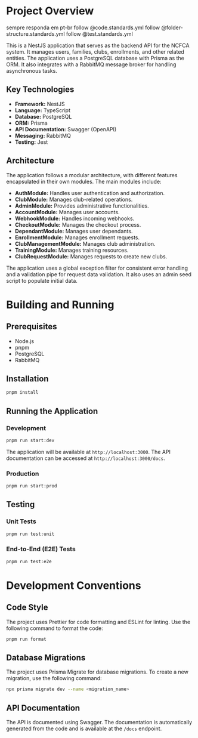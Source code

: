 # Project Overview

sempre responda em pt-br
follow @code.standards.yml
follow @folder-structure.standards.yml
follow @test.standards.yml

This is a NestJS application that serves as the backend API for the NCFCA system. It manages users, families, clubs, enrollments, and other related entities. The application uses a PostgreSQL database with Prisma as the ORM. It also integrates with a RabbitMQ message broker for handling asynchronous tasks.

## Key Technologies

*   **Framework:** NestJS
*   **Language:** TypeScript
*   **Database:** PostgreSQL
*   **ORM:** Prisma
*   **API Documentation:** Swagger (OpenAPI)
*   **Messaging:** RabbitMQ
*   **Testing:** Jest

## Architecture

The application follows a modular architecture, with different features encapsulated in their own modules. The main modules include:

*   **AuthModule:** Handles user authentication and authorization.
*   **ClubModule:** Manages club-related operations.
*   **AdminModule:** Provides administrative functionalities.
*   **AccountModule:** Manages user accounts.
*   **WebhookModule:** Handles incoming webhooks.
*   **CheckoutModule:** Manages the checkout process.
*   **DependantModule:** Manages user dependants.
*   **EnrollmentModule:** Manages enrollment requests.
*   **ClubManagementModule:** Manages club administration.
*   **TrainingModule:** Manages training resources.
*   **ClubRequestModule:** Manages requests to create new clubs.

The application uses a global exception filter for consistent error handling and a validation pipe for request data validation. It also uses an admin seed script to populate initial data.

# Building and Running

## Prerequisites

*   Node.js
*   pnpm
*   PostgreSQL
*   RabbitMQ

## Installation

```bash
pnpm install
```

## Running the Application

### Development

```bash
pnpm run start:dev
```

The application will be available at `http://localhost:3000`. The API documentation can be accessed at `http://localhost:3000/docs`.

### Production

```bash
pnpm run start:prod
```

## Testing

### Unit Tests

```bash
pnpm run test:unit
```

### End-to-End (E2E) Tests

```bash
pnpm run test:e2e
```

# Development Conventions

## Code Style

The project uses Prettier for code formatting and ESLint for linting. Use the following command to format the code:

```bash
pnpm run format
```

## Database Migrations

The project uses Prisma Migrate for database migrations. To create a new migration, use the following command:

```bash
npx prisma migrate dev --name <migration_name>
```

## API Documentation

The API is documented using Swagger. The documentation is automatically generated from the code and is available at the `/docs` endpoint.
